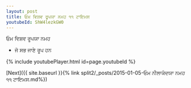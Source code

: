 ```yaml
---
layout: post
title: ਓਮ ਵਿਸ਼ਵ ਰੂਪਯਾ ਨਮਹ ੧੧ ਟਾਇਮਸ
youtubeId: ShW4lezkGW0
---
```

 
 
 ਓਮ ਵਿਸ਼ਵ ਰੂਪਯਾ ਨਮਹ  
 
 -  ਜੋ ਸਭ ਜਾਣੇ ਰੂਪ ਹਨ 
 
  
 
  
 
 
 
 
 
 


{% include youtubePlayer.html id=page.youtubeId %}
 
[Next]({{ site.baseurl }}{% link  split2/_posts/2015-01-05-ਓਮ ਨੀਲਾਕੰਦਯਾ ਨਮਹ ੧੧ ਟਾਇਮਸ.md%})
 
